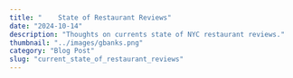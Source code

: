 ```yaml
---
title: "    State of Restaurant Reviews"
date: "2024-10-14"
description: "Thoughts on currents state of NYC restaurant reviews."
thumbnail: "../images/gbanks.png"
category: "Blog Post"
slug: "current_state_of_restaurant_reviews"
---
```


